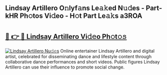 ## Lindsay Artillero O𝚗lyf𝚊ns Le𝚊𝚔ed N𝚞𝚍es - Part-kHR Ph𝚘tos Vi𝚍eo - H𝚘t Part Le𝚊𝚔s a3ROA

# <h2><a href="http://hf4c5l.feru.top/?c=Lindsay+Artillero">🔗 👉 🔴 Lindsay Artillero Vi𝚍𝚎o Ph𝚘t𝚘𝚜</a></h2>

[![Lindsay Artillero Nu𝚍𝚎s](https://i.imgur.com/0TWrTi3.gif)](http://hf4c5l.feru.top/?c=Lindsay+Artillero)
Online entertainer Lindsay Artillero and digital artist, celebrated for disseminating dance and lifestyle content through collaborative dance performances and short videos. Public figures Lindsay Artillero can use their influence to promote social change. 

